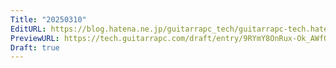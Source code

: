 ```yaml
---
Title: "20250310"
EditURL: https://blog.hatena.ne.jp/guitarrapc_tech/guitarrapc-tech.hatenablog.com/atom/entry/6802418398338298589
PreviewURL: https://tech.guitarrapc.com/draft/entry/9RYmY8OnRux-Ok_AWfO99-tt_58
Draft: true
---
```


